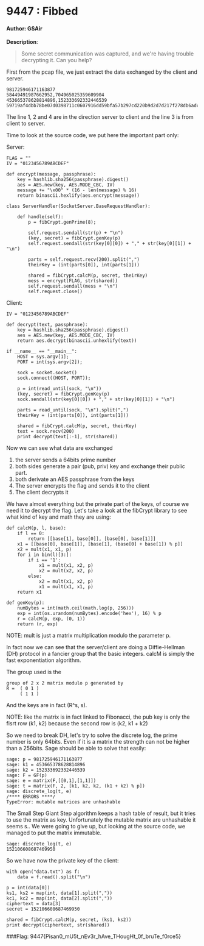 # 9447 : Fibbed

#### Author: GSAir

**Description**:
> Some secret communication was captured, and we're having trouble decrypting it. Can you help?

First from the pcap file, we just extract the data exchanged by the client and server.

    981725946171163877
    58449491987662952,704965025359609904
    453665378628814896,152333692332446539
    59719af4dbb78be07d0398711c0607916dd59bfa57b297cd220b9d2d7d217f278db6adca88c9802098ba704a18cce7dd0124f8ce492b39b64ced0843862ac2a6

The line 1, 2 and 4 are in the direction server to client and the line 3 is from client to server.

Time to look at the source code, we put here the important part only:

Server:

    FLAG = ""
    IV = "0123456789ABCDEF"

    def encrypt(message, passphrase):
        key = hashlib.sha256(passphrase).digest()
        aes = AES.new(key, AES.MODE_CBC, IV)
        message += "\x00" * (16 - len(message) % 16)
        return binascii.hexlify(aes.encrypt(message))

    class ServerHandler(SocketServer.BaseRequestHandler):

        def handle(self):
            p = fibCrypt.genPrime(8);

            self.request.sendall(str(p) + "\n")
            (key, secret) = fibCrypt.genKey(p)
            self.request.sendall(str(key[0][0]) + "," + str(key[0][1]) + "\n")

            parts = self.request.recv(200).split(",")
            theirKey = (int(parts[0]), int(parts[1]))

            shared = fibCrypt.calcM(p, secret, theirKey)
            mess = encrypt(FLAG, str(shared))
            self.request.sendall(mess + "\n")
            self.request.close()

Client:

    IV = "0123456789ABCDEF"

    def decrypt(text, passphrase):
        key = hashlib.sha256(passphrase).digest()
        aes = AES.new(key, AES.MODE_CBC, IV)
        return aes.decrypt(binascii.unhexlify(text))

    if __name__ == "__main__":
        HOST = sys.argv[1];
        PORT = int(sys.argv[2]);

        sock = socket.socket()
        sock.connect((HOST, PORT));

        p = int(read_until(sock, "\n"))
        (key, secret) = fibCrypt.genKey(p)
        sock.sendall(str(key[0][0]) + "," + str(key[0][1]) + "\n")

        parts = read_until(sock, "\n").split(",")
        theirKey = (int(parts[0]), int(parts[1]))

        shared = fibCrypt.calcM(p, secret, theirKey)
        text = sock.recv(200)
        print decrypt(text[:-1], str(shared))

Now we can see what data are exchanged

 1. the server sends a 64bits prime number
 2. both sides generate a pair (pub, priv) key and exchange their public part.
 3. both derivate an AES passphrase from the keys
 4. The server encrypts the flag and sends it to the client
 5. The client decrypts it

We have almost everything but the private part of the keys, of course we need it to decrypt the flag. Let's take a look at the fibCrypt library to see what kind of key and math they are using:

    def calcM(p, l, base):
        if l == 0:
            return [[base[1], base[0]], [base[0], base[1]]]
        x1 = [[base[0], base[1]], [base[1], (base[0] + base[1]) % p]]
        x2 = mult(x1, x1, p)
        for i in bin(l)[3:]:
            if i == '1':
                x1 = mult(x1, x2, p)
                x2 = mult(x2, x2, p)
            else:
                x2 = mult(x1, x2, p)
                x1 = mult(x1, x1, p)
        return x1

    def genKey(p):
        numBytes = int(math.ceil(math.log(p, 256)))
        exp = int(os.urandom(numBytes).encode('hex'), 16) % p
        r = calcM(p, exp, (0, 1))
        return (r, exp)

NOTE: mult is just a matrix multiplication modulo the parameter p.

In fact now we can see that the server/client are doing a Diffie-Hellman (DH) protocol in a fancier group that the basic integers. calcM is simply the fast exponentiation algorithm.

The group used is the

    group of 2 x 2 matrix modulo p generated by
    R =  ( 0 1 )
         ( 1 1 )

And the keys are in fact (R^s, s).

NOTE: like the matrix is in fact linked to Fibonacci, the pub key is only the fisrt row (k1, k2) because the second row is (k2, k1 + k2)

So we need to break DH, let's try to solve the discrete log, the prime number is only 64bits. Even if it is a matrix the strength can not be higher than a 256bits. Sage should be able to solve that easily:

    sage: p = 981725946171163877
    sage: k1 = 453665378628814896
    sage: k2 = 152333692332446539
    sage: F = GF(p)
    sage: e = matrix(F,[[0,1],[1,1]])
    sage: t = matrix(F, 2, [k1, k2, k2, (k1 + k2) % p])
    sage: discrete_log(t, e)
    /**** ERRORS ****/
    TypeError: mutable matrices are unhashable

The Small Step Giant Step algorithm keeps a hash table of result, but it tries to use the matrix as key. Unfortunately the mutable matrix are unhashable it seems s..
We were going to give up, but looking at the source code, we managed to put the matrix immutable.

    sage: discrete_log(t, e)
    152106608687469950

So we have now the private key of the client:

    with open("data.txt") as f:
        data = f.read().split("\n")

    p = int(data[0])
    ks1, ks2 = map(int, data[1].split(","))
    kc1, kc2 = map(int, data[2].split(","))
    ciphertext = data[3]
    secret = 152106608687469950

    shared = fibCrypt.calcM(p, secret, (ks1, ks2))
    print decrypt(ciphertext, str(shared))

###Flag: 9447{Pisan0_mU5t_nEv3r_hAve_THougHt_0f_bruTe_f0rce5}
